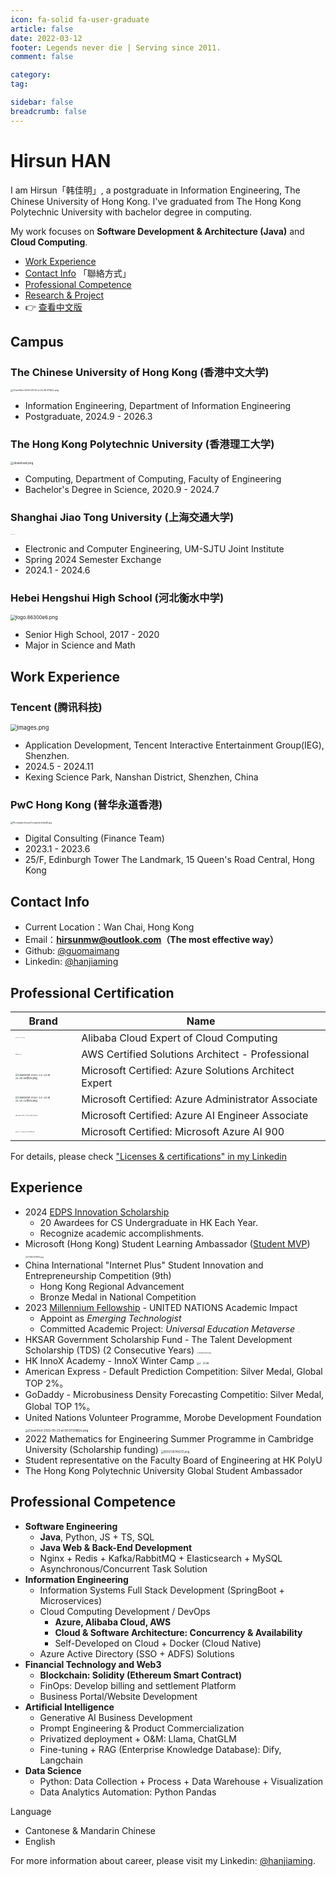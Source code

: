 ```yaml
---
icon: fa-solid fa-user-graduate
article: false
date: 2022-03-12
footer: Legends never die | Serving since 2011.
comment: false 

category: 
tag: 

sidebar: false
breadcrumb: false
---
```


# Hirsun HAN

I am Hirsun「韩佳明」, a postgraduate in Information Engineering, The Chinese University of Hong Kong.  I've graduated from The Hong Kong Polytechnic University with bachelor degree in computing. 

My work focuses on **Software Development & Architecture (Java)** and **Cloud Computing**. 


- [Work Experience](#work-experience)
- [Contact Info](#contact-info) 「聯絡方式」
- [Professional Competence](#professional-competence) 
- [Research & Project](/research.html)
- 👉 [查看中文版](myself-cn.html)

## Campus

### The Chinese University of Hong Kong (香港中文大学)

<img src="https://pic.hanjiaming.com.cn/2024/08/22/2ba3132608c7b.png" alt="CleanShot 2024-08-22 at 22.46.37@2x.png" style="zoom:25%;" />

- Information Engineering, Department of Information Engineering
- Postgraduate, 2024.9 - 2026.3

### The Hong Kong Polytechnic University (香港理工大学)

<img src="https://pic.hanjiaming.com.cn/2022/05/23/093cef8d87b4a.png" alt="download.png" style="zoom: 33%;" />

- Computing, Department of Computing, Faculty of Engineering
- Bachelor's Degree in Science,  2020.9 - 2024.7

### Shanghai Jiao Tong University (上海交通大学)

<img src="https://pic.hanjiaming.com.cn/2024/02/24/7b2d2f8a6668f.png" alt="校标-标志中英文横版.png" title="校标-标志中英文横版.png" style="zoom: 4.5%;" />

- Electronic and Computer Engineering, UM-SJTU Joint Institute
- Spring 2024 Semester Exchange
- 2024.1 - 2024.6

### Hebei Hengshui High School (河北衡水中学)

<img src="https://pic.hanjiaming.com.cn/2022/05/23/8677f1421c551.png" alt="logo.86300e6.png" style="zoom: 55%;" />

- Senior High School, 2017 - 2020
- Major in Science and Math

## Work Experience

### Tencent (腾讯科技)

<img src="https://pic.hanjiaming.com.cn/2024/08/14/072f12b58d2e9.png" alt="images.png" style="zoom:66%;" />

- Application Development, Tencent Interactive Entertainment Group(IEG), Shenzhen.
- 2024.5 - 2024.11
- Kexing Science Park, Nanshan District, Shenzhen, China

### PwC Hong Kong (普华永道香港)

<img src="https://pic.hanjiaming.com.cn/2023/01/14/4009f97652543.jpg" alt="PricewaterhouseCoopersLimited2.jpg" style="zoom: 25%;" />

- Digital Consulting (Finance Team)
- 2023.1 - 2023.6
- 25/F, Edinburgh Tower The Landmark, 15 Queen's Road Central, Hong Kong

## Contact Info

- Current Location：Wan Chai, Hong Kong
- Email：**[hirsunmw@outlook.com](mailto:hirsunmw@outlook.com)（The most effective way）**
- Github: [@guomaimang](https://github.com/guomaimang)
- Linkedin: [@hanjiaming](https://www.linkedin.com/in/hanjiaming/)

## Professional Certification

| Brand                                                        | Name                                                  |
| ------------------------------------------------------------ | ----------------------------------------------------- |
| <img src="https://pic.hanjiaming.com.cn/2022/11/13/1327a3d9d969f.png" alt="1667275963365.png" style="zoom:8%;" /> | Alibaba Cloud Expert of Cloud Computing               |
| <img src="https://pic.hanjiaming.com.cn/2022/11/13/49c7e482253e6.png" alt="image.png" style="zoom:10%;" /> | AWS Certified Solutions Architect - Professional      |
| <img src="https://pic.hanjiaming.com.cn/2023/12/22/c68a6d1546719.png" alt="CleanShot 2023-12-22 at 21.28.56@2x.png" style="zoom:25%;" /> | Microsoft Certified: Azure Solutions Architect Expert |
| <img src="https://pic.hanjiaming.com.cn/2023/12/22/ca62ec5d94527.png" alt="CleanShot 2023-12-22 at 21.25.12@2x.png" style="zoom:25%;" /> | Microsoft Certified: Azure Administrator Associate    |
| <img src="https://pic.hanjiaming.com.cn/2023/11/29/776496addc1ce.png" alt="CleanShot 2023-11-29 at 19.33.17@2x.png" style="zoom:10%;" /> | Microsoft Certified: Azure AI Engineer Associate      |
| <img src="https://pic.hanjiaming.com.cn/2022/11/13/0bca59a2487e4.png" alt="azure-ai-fundamentals-600x600.png" style="zoom:10%;" /> | Microsoft Certified: Microsoft Azure AI 900           |

For details, please check ["Licenses & certifications" in my Linkedin](https://www.linkedin.com/in/hanjiaming/details/certifications/)

## Experience

- 2024 [EDPS Innovation Scholarship](https://www.linkedin.com/feed/update/urn:li:activity:7234191501029691392/)
  - 20 Awardees for CS Undergraduate in HK Each Year.
  - Recognize academic accomplishments.
- Microsoft (Hong Kong) Student Learning Ambassador ([Student MVP](https://mvp.microsoft.com/studentambassadors/profile/34ff3553-c034-496c-a490-db9283f3188a))
  <img src="https://pic.hanjiaming.com.cn/2023/11/29/fdf80d63b1585.png" alt="1701257374951.png" style="zoom:20%;" />
- China International "Internet Plus" Student Innovation and Entrepreneurship Competition (9th) 
  - Hong Kong Regional Advancement
  - Bronze Medal in National Competition
- 2023 [Millennium Fellowship](https://www.millenniumfellows.org/) - UNITED NATIONS Academic Impact 
  - Appoint as *Emerging Technologist*
  - Committed Academic Project: *Universal Education Metaverse*
    <img src="https://pic.hanjiaming.com.cn/2023/08/14/21e930e24b9c1.png" alt="UN.png" style="zoom:6%;" />
- HKSAR Government Scholarship Fund - The Talent Development Scholarship (TDS) (2 Consecutive Years)
  <img src="https://pic.hanjiaming.com.cn/2023/06/11/ebc6f8ced1f9b.png" alt="1686464538053.png" style="zoom: 15%;" />
- HK InnoX Academy - InnoX Winter Camp
  <img src="https://pic.hanjiaming.com.cn/2022/12/23/c69dfc1c44167.png" alt="d" style="zoom:25%;" /> <img src="https://static-file.hirsun.tech/2022/12/23/143134c68964d.png" alt="dd" style="zoom:28%;" />
- American Express - Default Prediction Competition: Silver Medal, Global TOP 2%。
- GoDaddy - Microbusiness Density Forecasting Competitio: Silver Medal, Global TOP 1%。
- United Nations Volunteer Programme, Morobe Development Foundation
  <img src="https://pic.hanjiaming.com.cn/2022/05/23/d5730f601ad91.png" alt="CleanShot 2022-05-23 at 00.07.50@2x.png" style="zoom: 33%;" />
- 2022 Mathematics for Engineering Summer Programme in Cambridge University (Scholarship funding)
  <img src="https://pic.hanjiaming.com.cn/2022/06/20/bb9a3f76e3c1e.png" alt="1655728744272.png" style="zoom:30%;" />
- Student representative on the Faculty Board of Engineering at HK PolyU
- The Hong Kong Polytechnic University Global Student Ambassador

## Professional Competence

- **Software Engineering**
  - **Java**, Python, JS + TS, SQL
  - **Java Web & Back-End Development**
  - Nginx + Redis + Kafka/RabbitMQ + Elasticsearch + MySQL
  - Asynchronous/Concurrent Task Solution
- **Information Engineering**
  - Information Systems Full Stack Development (SpringBoot + Microservices)
  - Cloud Computing Development / DevOps
    - **Azure, Alibaba Cloud, AWS**
    - **Cloud & Software Architecture: Concurrency & Availability**
    - Self-Developed on Cloud + Docker (Cloud Native)
  - Azure Active Directory (SSO + ADFS) Solutions
- **Financial Technology and Web3**
  - **Blockchain: Solidity (Ethereum Smart Contract)**
  - FinOps: Develop billing and settlement Platform
  - Business Portal/Website Development
- **Artificial Intelligence**
  - Generative AI Business Development
  - Prompt Engineering & Product Commercialization
  - Privatized deployment + O&M: Llama, ChatGLM
  - Fine-tuning + RAG (Enterprise Knowledge Database): Dify, Langchain
- **Data Science**
  - Python: Data Collection + Process + Data Warehouse + Visualization
  - Data Analytics Automation: Python Pandas

Language

- Cantonese & Mandarin Chinese
- English

For more information about career, please visit my Linkedin: [@hanjiaming](https://www.linkedin.com/in/hanjiaming/).
